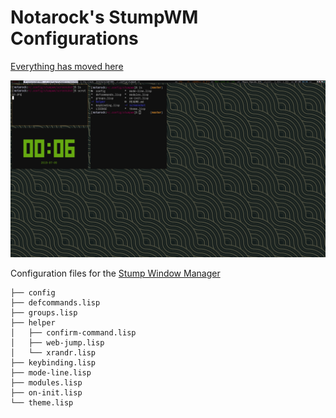 # Notarock's StumpWM Configurations

[Everything has moved here](https://github.com/notarock/dotfiles/tree/master/notarock/stumpwm)


![screenshot](screenshot/sc.png)

Configuration files for the [Stump Window Manager](https://github.com/stumpwm/stumpwm)


    ├── config
    ├── defcommands.lisp
    ├── groups.lisp
    ├── helper
    │   ├── confirm-command.lisp
    │   ├── web-jump.lisp
    │   └── xrandr.lisp
    ├── keybinding.lisp
    ├── mode-line.lisp
    ├── modules.lisp
    ├── on-init.lisp
    └── theme.lisp
